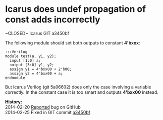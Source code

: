
Icarus does undef propagation of const adds incorrectly
=======================================================

~CLOSED~ Icarus GIT a3450bf

The following module should set both outputs to constant **4'bxxx**:

    :::Verilog
    module test(a, y1, y2);
      input [1:0] a;
      output [3:0] y1, y2;
      assign y1 = 4'bxx00 + 2'b00;
      assign y2 = 4'bxx00 + a;
    endmodule

But Icarus Verilog (git 5a06602) does only the case involving a variable
correctly. In the constant case it is too smart and outputs **4'bxx00** instead.

**History:**  
2014-02-20 [Reported](https://github.com/steveicarus/iverilog/issues/15) bug on GitHub  
2014-02-25 Fixed in GIT commit [a3450bf](https://github.com/steveicarus/iverilog/commit/a3450bf8560739caea01dbc72dfb6266d144070e)

